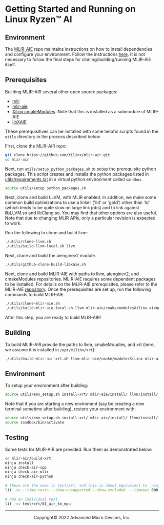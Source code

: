 # Getting Started and Running on Linux Ryzen™ AI

## Environment

The [MLIR-AIE](https://github.com/Xilinx/mlir-aie) repo maintains instructions on how to install dependencies and configure your environment. Follow the instructions [here](https://github.com/Xilinx/mlir-aie/blob/main/docs/buildHostLin.md). It is not necessary to follow the final steps for cloning/building/running MLIR-AIE itself.

## Prerequisites

Building MLIR-AIR several other open source packages:
  - [mlir](https://github.com/llvm/llvm-project/tree/main/mlir)
  - [mlir-aie](https://github.com/Xilinx/mlir-aie)
  - [Xilinx cmakeModules](https://github.com/Xilinx/cmakeModules). Note that this is installed as a submodule of MLIR-AIE
  - [libXAIE](https://github.com/jnider/aie-rt.git)

These prerequisitives can be installed with some helpful scripts found in the ```utils``` directory in the process described below.

First, clone the MLIR-AIR repo:
```bash
git clone https://github.com/Xilinx/mlir-air.git
cd mlir-air
```

Next, run ```utils/setup_python_packages.sh``` to setup the prerequisite python packages. This script creates and installs the python packages listed in [utils/requirements.txt](https://github.com/Xilinx/mlir-air/blob/main/utils/requirements.txt) in a virtual python environment called ```sandbox```.

```bash
source utils/setup_python_packages.sh
```

Next, clone and build LLVM, with MLIR enabled. In addition, we make some common build optimizations to use a linker ('lld' or 'gold') other than 'ld' (which tends to be quite slow on large link jobs) and to link against libLLVM.so and libClang so. You may find that other options are also useful. Note that due to changing MLIR APIs, only a particular revision is expected to work.

Run the following to clone and build llvm:

```bash
./utils/clone-llvm.sh
./utils/build-llvm-local.sh llvm
```

Next, clone and build the aienginev2 module.
```bash
./utils/github-clone-build-libxaie.sh
```

Next, clone and build MLIR-AIE with paths to llvm, aienginev2, and cmakeModules repositories.
MLIR-AIE requires some dependent packages to be installed.
For details on the MLIR-AIE prerequisites, please refer to the MLIR-AIE [repository](https://github.com/Xilinx/mlir-aie?tab=readme-ov-file#prerequisites).
Once the prerequisites are set up, run the following commands to build MLIR-AIE.
```bash
./utils/clone-mlir-aie.sh
./utils/build-mlir-aie-local.sh llvm mlir-aie/cmake/modulesXilinx aienginev2 mlir-aie
```

After this step, you are ready to build MLIR-AIR!

## Building

To build MLIR-AIR provide the paths to llvm, cmakeMoudles, and xrt (here, we assume it is installed in ```/opt/xilinx/xrt```):
```bash
./utils/build-mlir-air-xrt.sh llvm mlir-aie/cmake/modulesXilinx mlir-aie aienginev2 /opt/xilinx/xrt
```

## Environment

To setup your environment after building:
```bash
source utils/env_setup.sh install-xrt/ mlir-aie/install/ llvm/install/
```

Note that if you are starting a new enviroment (say be creating a new terminal sometime after building), restore your environment with:
```bash
source utils/env_setup.sh install-xrt/ mlir-aie/install/ llvm/install/
source sandbox/bin/activate
```

## Testing

Some tests for MLIR-AIR are provided. Run them as demonstrated below:

```bash
cd mlir-air/build-xrt
ninja install
ninja check-air-cpp
ninja check-air-mlir
ninja check-air-python
 
# These are the ones in test/xrt, and this is about equivalent to `ninja check-air-e2e` if you set the LIT_OPS env var appropriately
lit -sv --time-tests --show-unsupported --show-excluded  --timeout 600 -j5 test/xrt
 
# Run an individual test
lit -sv test/xrt/01_air_to_npu
```

-----

<p align="center">Copyright&copy; 2022 Advanced Micro Devices, Inc.</p>
